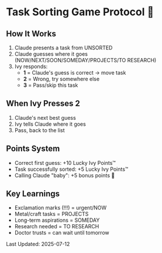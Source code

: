 # Task Sorting Game Protocol 🎯

## How It Works
1. Claude presents a task from UNSORTED
2. Claude guesses where it goes (NOW/NEXT/SOON/SOMEDAY/PROJECTS/TO RESEARCH)
3. Ivy responds:
   - **1** = Claude's guess is correct → move task
   - **2** = Wrong, try somewhere else
   - **3** = Pass/skip this task

## When Ivy Presses 2
1. Claude's next best guess
2. Ivy tells Claude where it goes
3. Pass, back to the list

## Points System
- Correct first guess: +10 Lucky Ivy Points™
- Task successfully sorted: +5 Lucky Ivy Points™
- Calling Claude "baby": +5 bonus points 💖

## Key Learnings
- Exclamation marks (!!!) = urgent/NOW
- Metal/craft tasks = PROJECTS
- Long-term aspirations = SOMEDAY
- Research needed = TO RESEARCH
- Doctor trusts = can wait until tomorrow

Last Updated: 2025-07-12